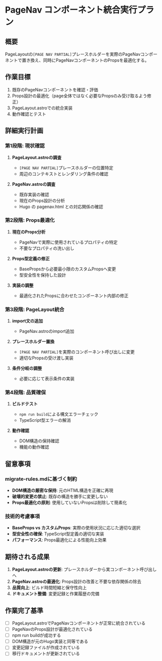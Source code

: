 # PageNav コンポーネント統合実行プラン

## 概要

PageLayoutの`[PAGE NAV PARTIAL]`プレースホルダーを実際のPageNavコンポーネントで置き換え、同時にPageNavコンポーネントのPropsを最適化する。

## 作業目標

1. 既存のPageNavコンポーネントを確認・評価
2. Props設計の最適化（page全体ではなく必要なPropsのみ受け取るよう修正）
3. PageLayout.astroでの統合実装
4. 動作確認とテスト

## 詳細実行計画

### 第1段階: 現状確認

1. **PageLayout.astroの調査**
   - `[PAGE NAV PARTIAL]`プレースホルダーの位置特定
   - 周辺のコンテキストとレンダリング条件の確認

2. **PageNav.astroの調査**
   - 既存実装の確認
   - 現在のProps設計の分析
   - Hugo の pagenav.html との対応関係の確認

### 第2段階: Props最適化

1. **現在のProps分析**
   - PageNavで実際に使用されているプロパティの特定
   - 不要なプロパティの洗い出し

2. **Props型定義の修正**
   - BasePropsから必要最小限のカスタムPropsへ変更
   - 型安全性を保持した設計

3. **実装の調整**
   - 最適化されたPropsに合わせたコンポーネント内部の修正

### 第3段階: PageLayout統合

1. **import文の追加**
   - PageNav.astroのimport追加

2. **プレースホルダー置換**
   - `[PAGE NAV PARTIAL]`を実際のコンポーネント呼び出しに変更
   - 適切なPropsの受け渡し実装

3. **条件分岐の調整**
   - 必要に応じて表示条件の実装

### 第4段階: 品質確保

1. **ビルドテスト**
   - `npm run build`による構文エラーチェック
   - TypeScript型エラーの解消

2. **動作確認**
   - DOM構造の保持確認
   - 機能の動作確認

## 留意事項

### migrate-rules.mdに基づく制約

- **DOM構造の厳密な保持**: 元のHTML構造を正確に再現
- **破壊的変更の禁止**: 既存の構造を勝手に変更しない
- **Props最適化の原則**: 使用していないPropsは削除して簡素化

### 技術的考慮事項

- **BaseProps vs カスタムProps**: 実際の使用状況に応じた適切な選択
- **型安全性の確保**: TypeScript型定義の適切な実装
- **パフォーマンス**: Props最適化による性能向上効果

## 期待される成果

1. **PageLayout.astroの更新**: プレースホルダーから実コンポーネント呼び出しへ
2. **PageNav.astroの最適化**: Props設計の改善と不要な依存関係の除去
3. **品質向上**: ビルド時間短縮と保守性向上
4. **ドキュメント整備**: 変更記録と作業履歴の完備

## 作業完了基準

- [ ] PageLayout.astroでPageNavコンポーネントが正常に統合されている
- [ ] PageNavのProps設計が最適化されている
- [ ] npm run buildが成功する
- [ ] DOM構造が元のHugo実装と同等である
- [ ] 変更記録ファイルが作成されている
- [ ] 移行ドキュメントが更新されている